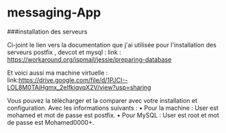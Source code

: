 # messaging-App
###installation des serveurs 

Ci-joint le lien vers la documentation que j'ai utilisée pour l'installation des serveurs postfix , devcot et mysql :
link : https://workaround.org/ispmail/jessie/preparing-database

Et voici aussi ma machine virtuelle : 
link:https://drive.google.com/file/d/1PJCI--LOL8M0TAiHgmx_2elfkiqvqX2V/view?usp=sharing

Vous pouvez la télécharger et la comparer avec votre installation et configuration.
Avec les informations suivants :
•	Pour la machine : User est mohamed et mot de passe est postfix.
•	Pour MySQL : User est root et mot de passe est Mohamed0000+.
